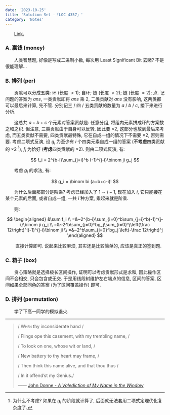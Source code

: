 ```yaml
---
date: '2023-10-25'
title: 'Solution Set -「LOC 4357」'
category: 'Notes'
---
```


&emsp;&emsp;[Link.](http://222.180.160.110:1024/contest/4357)

### A. 赢钱 (money)

&emsp;&emsp;人类智慧题, 好像是写成二进制小数, 每次用 Least Significant Bit 去赌? 不是很能理解...

### B. 排列 (per)

&emsp;&emsp;贡献可以分成五类: 环 (长度 $> 1$); 自环; 链 (长度 $> 2$); 链 (长度 $= 2$); 点. 记问题的答案为 $ans$, 一类贡献即将 $ans$ 乘 $2$, 二类贡献对 $ans$ 没有影响, 这两类都可以最后来计算, 先不管. 分别记三 / 四 / 五类贡献的数量为 $a$ / $b$ / $c$, 接下来进行分析.

&emsp;&emsp;这总共 $a+b+c$ 个元素对答案贡献是: 任意分组, 将组内元素拼成环的方案数之和之积. 但注意, 三类贡献由于自身可以反转, 因此要 $\times 2$, 这部分也放到最后来考虑, 而五类贡献不需要, 四类贡献最特殊, 它在自成一组的情况下不需要 $\times 2$, 否则需要. 考虑二项式反演, 设 $g_i$ 为至少有 $i$ 个四类元素自成一组的答案 (**不考虑**四类贡献的 $\times 2$ [^1]), $f_i$ 为恰好 (**考虑**四类贡献的 $\times 2$). 则由二项式反演, 有:

$$
f_i = 2^{b-i}\sum_{j=i}^b (-1)^{j-i}\binom ji g_j
$$

&emsp;&emsp;考虑 $g_i$ 的求法, 有:

$$
g_i = \binom bi (a+b+c-i)!
$$

&emsp;&emsp;为什么后面那部分是阶乘? 考虑已经加入了 $1 \sim i-1$, 现在加入 $i$, 它只能接在某个元素的后面, 或者自成一组, 一共 $i$ 种方案, 乘起来就是阶乘.

&emsp;&emsp;则:

$$
\begin{aligned}
&\sum f_i \\
=&~2^{b-i}\sum_{i=0}^b\sum_{j=i}^b(-1)^{j-i}\binom ji g_j \\
=&~2^b\sum_{j=0}^bg_j\sum_{i=0}^j\left(\frac 12\right)^i(-1)^{j-i}\binom ji \\
=&~2^b\sum_{j=0}^bg_j \left(-\frac 12\right)^j
\end{aligned}
$$

&emsp;&emsp; 直接计算即可. 说起来比较麻烦, 其实还是比较简单的, 应该是真正的签到题.

### C. 箱子 (box)

&emsp;&emsp;贪心策略就是选择极长区间操作, 证明可以考虑贡献形式是求和, 因此操作区间不会相交, 只会包含或无交. 于是用线段树维护左右端点的信息, 区间的答案, 区间如果全部同色的答案 (为了区间覆盖操作) 即可.

### D. 排列 (permutation)

&emsp;&emsp;学了下高一同学的模拟退火.

[^1]: 为什么不考虑? 如果在 $g_i$ 的阶段就计算了, 后面就无法套用二项式定理优化复杂度了.

---

> / <span style="font-variant:small-caps;">When</span> thy inconsiderate hand /
>
> / Flings ope this casement, with my trembling name, /
>
> / To look on one, whose wit or land, /
>
> / New battery to thy heart may frame, /
>
> / Then think this name alive, and that thou thus /
>
> / In it offend’st my Genius./
>
> —— [John Donne - *A Valediction of My Name in the Window*]()